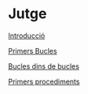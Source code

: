 # Jutge

[Introducció](https://github.com/marticarrasco/ExercicisJutge-ForatDelVent/blob/main/Introduccio%CC%81.md)

[Primers Bucles](https://github.com/marticarrasco/ExercicisJutge-ForatDelVent/blob/main/Primers%20Bucles.md)

[Bucles dins de bucles](https://github.com/marticarrasco/ExercicisJutge-ForatDelVent/blob/main/Bucles%20dins%20de%20bucles.md)

[Primers procediments](https://github.com/marticarrasco/ExercicisJutge-ForatDelVent/blob/main/Primers%20procediments.md)
